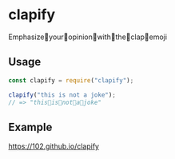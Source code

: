 # clapify

Emphasize👏your👏opinion👏with👏the👏clap👏emoji

## Usage

```js
const clapify = require("clapify");

clapify("this is not a joke");
// => "this👏is👏not👏a👏joke"
```

## Example

https://102.github.io/clapify
